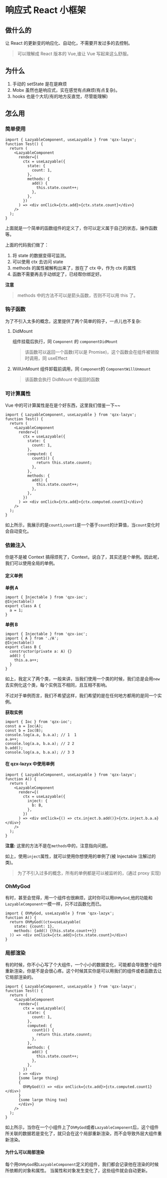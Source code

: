 # 响应式 React 小框架

## 做什么的

让 React 的更新变的响应化、自动化，不需要开发过多的去控制。

> 可以理解成 React 版本的 Vue,谁让 Vue 写起来这么舒服。

## 为什么

1. 手动的 setState 是在是麻烦
2. Mobx 虽然也是响应式，实在感觉有点麻烦(有点复杂)。
3. hooks 也是个大坑(有的地方反直觉，尽管能理解)

## 怎么用

### 简单使用

```tsx
import { LazyableComponent, useLazyable } from 'qzx-lazyx';
function Test() {
  return (
    <LazyableComponent
      render={(
        ctx = useLazyable({
          state: {
            count: 1,
          },
          methods: {
            add() {
              this.state.count++;
            },
          },
        })
      ) => <div onClick={ctx.add}>{ctx.state.count}</div>}
    />
  );
}
```

上面就是一个简单的函数组件的定义了，你可以定义属于自己的状态，操作函数等。

上面的代码我们做了：

1. 将 state 的数据变得可监测。
2. 可以使用 ctx 去访问 state
3. methods 的属性被解构出来了，放在了 ctx 中，作为 ctx 的属性
4. 函数不需要再去手动绑定了，已经帮你绑定好。

**注意**

> methods 中的方法不可以是箭头函数，否则不可以用 this 了。

### 钩子函数

为了不引入太多的概念，这里提供了两个简单的钩子，一点儿也不复杂:

1. DidMount

   组件挂载后执行，同 `Component` 的 `componentDidMount`

   > 该函数可以返回一个函数(可以是 Promise)，这个函数会在组件被销毁时调用，同 useEffect

2. WillUnMount
   组件卸载前调用，同 `Component`的 `ComponentWillUnmount`

   > 该函数会执行 DidMount 中返回的函数

### 可计算属性

Vue 中的可计算属性是在是个好东西，这里我们借鉴一下~~

```tsx
import { LazyableComponent, useLazyable } from 'qzx-lazyx';
function Test() {
  return (
    <LazyableComponent
      render={(
        ctx = useLazyable({
          state: {
            count: 1,
          },
          computed: {
            count1() {
              return this.state.counnt;
            },
          },
          methods: {
            add() {
              this.state.count++;
            },
          },
        })
      ) => <div onClick={ctx.add}>{ctx.computed.count1}</div>}
    />
  );
}
```

如上所示，我展示的是`count1`,`count1`是一个基于`count`的计算值，当`count`变化时会自动变化。

### 依赖注入

你是不是被 Context 搞得烦死了，Context，说白了，其实还是个单例。因此呢，我们可以使用全局的单例。

#### 定义单例

**单例 A**

```tsx
import { Injectable } from 'qzx-ioc';
@Injectable()
export class A {
  a = 1;
}
```

**单例 B**

```tsx
import { Injectable } from 'qzx-ioc';
import { A } from './A';
@Injectable()
export class B {
  constructor(private a: A) {}
  add() {
    this.a.a++;
  }
}
```

如上，我定义了两个类，一般来讲，当我们使用一个类的时候，我们总是会用`new` 去实例化这个类，每个实例互不相同，且互相不影响。

不过对于单例而言，我们不希望这样，我们希望的是在任何地方都用的是同一个实例。

**获取实例**

```tsx
import { Ioc } from 'qzx-ioc';
const a = Ioc(A);
const b = Ioc(B);
console.log(a.a, b.a.a); // 1  1
a.a++;
console.log(a.a, b.a.a); // 2 2
b.add();
console.log(a.a, b.a.a); // 3 3
```

#### 在 qzx-lazyx 中使用单例

```tsx
import { LazyableComponent, useLazyable } from 'qzx-lazyx';
function A() {
  return (
    <LazyableComponent
      render={(
        ctx = useLazyable({
          inject: {
            b: B,
          },
        })
      ) => <div onClick={() => ctx.inject.b.add()}>{ctx.inject.b.a.a}</div>}
    />
  );
}
```

**注意:**
这里的方法不是在`methods`中的，注意指向问题。

如上，使用`inject`属性，就可以使用你想使用的单例了(被 Injectable 注解过的类)。

> 为了不引入过多的概念，所有的单例都是可以被监听的，(通过 proxy 实现)

### OhMyGod

有时，甚至会觉得，用一个组件也很麻烦，这时你可以用`OhMyGod`,他的功能和`LazyableComponent`一模一样，只不过函数化而已。

```tsx
import { OhMyGod, useLazyable } from 'qzx-lazyx';
function A() {
  return OhMyGod((ctx=useLazyable(
    state: {count: 1},
    methods: {add() {this.state.count++}}
  )) => <div onClick={ctx.add}>{ctx.state.count}</div>)
}
```

### 局部渲染

有的时候，你不小心写了个大组件，一个小小的数据变化，可能都会导致整个组件重新渲染，你是不是会很心疼。这个时候其实你是可以用我们的组件或者函数去让它局部渲染的。

```tsx
import { LazyableComponent, useLazyable } from 'qzx-lazyx';
function Test() {
  return (
    <LazyableComponent
      render={(
        ctx = useLazyable({
          state: {
            count: 1,
          },
          computed: {
            count1() {
              return this.state.counnt;
            },
          },
          methods: {
            add() {
              this.state.count++;
            },
          },
        })
      ) => <div>
      {some large thing}
      {
        OhMyGod(() => <div onClick={ctx.add}>{ctx.computed.count1}</div>)
      }
      {some large thing too}
      </div>}
    />
  );
}
```

如上所示，当你在一个小组件上了`OhMyGod`或者`LazyableComponent`后，这个组件所关联的数据若是变化了，就只会在这个局部重新渲染，而不会导致外层大组件重新渲染。

#### 为什么可以局部渲染

每个用`OhMyGod`和`LazyableComponent`定义的组件，我们都会记录他在渲染的时候所依赖的对象和属性。 当属性和对象发生变化了，这些组件就会自动更新。
